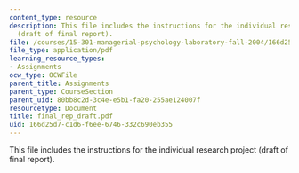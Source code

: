 ```yaml
---
content_type: resource
description: This file includes the instructions for the individual research project
  (draft of final report).
file: /courses/15-301-managerial-psychology-laboratory-fall-2004/166d25d7c1d6f6ee6746332c690eb355_final_rep_draft.pdf
file_type: application/pdf
learning_resource_types:
- Assignments
ocw_type: OCWFile
parent_title: Assignments
parent_type: CourseSection
parent_uid: 80bb8c2d-3c4e-e5b1-fa20-255ae124007f
resourcetype: Document
title: final_rep_draft.pdf
uid: 166d25d7-c1d6-f6ee-6746-332c690eb355
---
```

This file includes the instructions for the individual research project (draft of final report).


